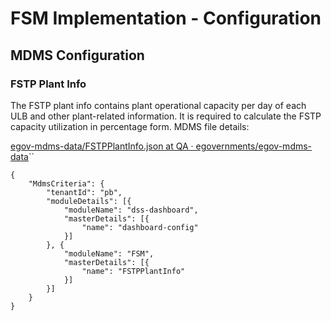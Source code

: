 # FSM Implementation - Configuration

## MDMS Configuration

### FSTP Plant Info

The FSTP plant info contains plant operational capacity per day of each ULB and other plant-related information. It is required to calculate the FSTP capacity utilization in percentage form. MDMS file details:

[egov-mdms-data/FSTPPlantInfo.json at QA · egovernments/egov-mdms-data](https://github.com/egovernments/egov-mdms-data/blob/QA/data/pb/FSM/FSTPPlantInfo.json)\`\`

```
{
	"MdmsCriteria": {
		"tenantId": "pb",
		"moduleDetails": [{
			"moduleName": "dss-dashboard",
			"masterDetails": [{
				"name": "dashboard-config"
			}]
		}, {
			"moduleName": "FSM",
			"masterDetails": [{
				"name": "FSTPPlantInfo"
			}]
		}]
	}
}
```
